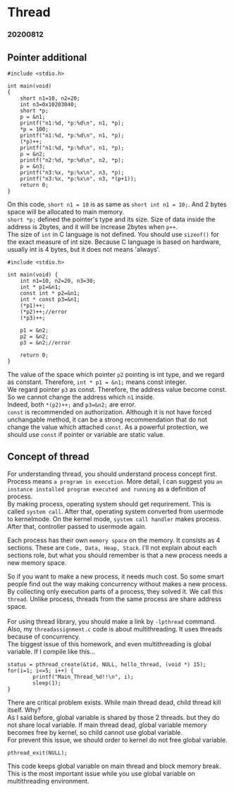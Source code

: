 # Thread

### 20200812

## Pointer additional

```
#include <stdio.h>

int main(void)
{
    short n1=10, n2=20;
    int n3=0x10203040;
    short *p;
    p = &n1;
    printf("n1:%d, *p:%d\n", n1, *p);
    *p = 100;
    printf("n1:%d, *p:%d\n", n1, *p);
    (*p)++;
    printf("n1:%d, *p:%d\n", n1, *p);
    p = &n2;
    printf("n2:%d, *p:%d\n", n2, *p);
    p = &n3;
    printf("n3:%x, *p:%x\n", n3, *p);
    printf("n3:%x, *p:%x\n", n3, *(p+1));
    return 0;
}
```
On this code, `short n1 = 10` is as same as `short int n1 = 10;`. And 2 bytes space will be allocated to main memory.<br>
`short *p;` defined the pointer's type and its size. Size of data inside the address is 2bytes, and it will be increase 2bytes when `p++`.
<br>
The size of `int` in C language is not defined. You should use `sizeof()` for the exact measure of int size.
Because C language is based on hardware, usually int is 4 bytes, but it does not means 'always'.

```
#include <stdio.h>

int main(void) {
    int n1=10, n2=20, n3=30;
    int * p1=&n1;
    const int * p2=&n1;
    int * const p3=&n1;
    (*p1)++;
    (*p2)++;//error
    (*p3)++;

    p1 = &n2;
    p2 = &n2;
    p3 = &n2;//error
    
    return 0;
}
```

The value of the space which pointer `p2` pointing is int type, and we regard as constant.
Therefore, `int * p1 = &n1;` means const integer.<br>
We regard pointer `p3` as const. Therefore, the address value become const. 
So we cannot change the address which `n1` inside. 
<br>
Indeed, both `*(p2)++;` and `p3=&n2;` are error.
<Br>
`const` is recommended on authorization. Although it is not have forced unchangable method, it can be a strong recommendation that do not change the value which attached `const`.
As a powerful protection, we should use `const` if pointer or variable are static value.
<br>

## Concept of thread

For understanding thread, you should understand process concept first.<br>
Process means `a program in execution`. More detail, I can suggest you `an instance installed program executed and running` as a definition of process.<br>
By making process, operating system should get requrirement. This is called `system call`. After that, operating system converted from 
usermode to kernelmode. On the kernel mode, `system call handler` makes process. After that, controller passed to usermode again.<br>

Each process has their own `memory space` on the memory. It consists as 4 sections. These are `Code, Data, Heap, Stack`. I'll not explain about each sections role, but what you should remember
is that a new process needs a new memory space.<br>

So if you want to make a new process, it needs much cost. So some smart people find out the way making concurrency without makes a new process.<br>
By collecting only execution parts of a process, they solved it. We call this `thread`. Unlike process, threads from the same process are share address space.<br>
<br>
For using thread library, you should make a link by `-lpthread` command.<br>
Also, my `threadassignment.c` code is about multithreading. It uses threads because of concurrency. <br>
The biggest issue of this homework, and even multithreading is global variable. If I compile like this...
```
status = pthread_create(&tid, NULL, hello_thread, (void *) 15);
for(i=1; i<=5; i++) {
        printf("Main_Thread_%d!!\n", i);
        sleep(1);
}
```
There are critical problem exists. While main thread dead, child thread kill itself. Why?<br>
As I said before, global variable is shared by those 2 threads. but they do not share local variable.
If main thread dead, global variable memory becomes free by kernel, so child cannot use global variable.<br>
For prevent this issue, we should order to kernel do not free global variable.
```
pthread_exit(NULL);
```
This code keeps global variable on main thread and block memory break.<br>
This is the most important issue while you use global variable on multithreading environment.

